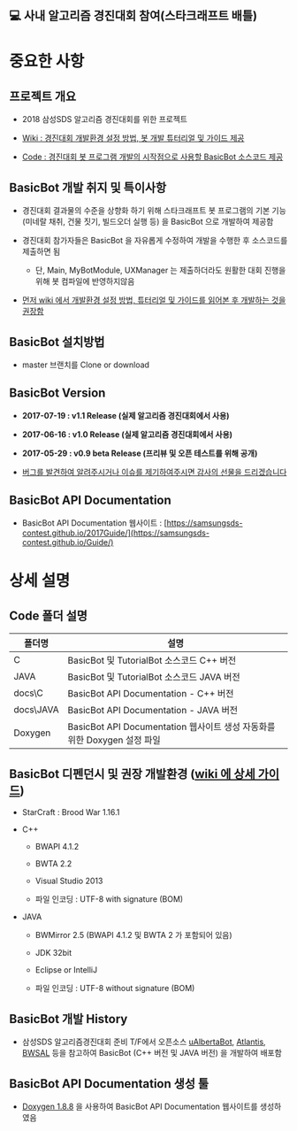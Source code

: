 ## 💻 사내 알고리즘 경진대회 참여(스타크래프트 배틀)


# 중요한 사항

## 프로젝트 개요

* 2018 삼성SDS 알고리즘 경진대회를 위한 프로젝트

* [Wiki : 경진대회 개발환경 설정 방법, 봇 개발 튜터리얼 및 가이드 제공](https://github.com/SamsungSDS-Contest/Guide/wiki)

* [Code : 경진대회 봇 프로그램 개발의 시작점으로 사용할 BasicBot 소스코드 제공](https://github.com/SamsungSDS-Contest/Guide)

## BasicBot 개발 취지 및 특이사항

* 경진대회 결과물의 수준을 상향화 하기 위해 스타크래프트 봇 프로그램의 기본 기능 (미네랄 채취, 건물 짓기, 빌드오더 실행 등) 을 BasicBot 으로 개발하여 제공함

* 경진대회 참가자들은 BasicBot 을 자유롭게 수정하여 개발을 수행한 후 소스코드를 제출하면 됨

  * 단, Main, MyBotModule, UXManager 는 제출하더라도 원활한 대회 진행을 위해 봇 컴파일에 반영하지않음

* [먼저 wiki 에서 개발환경 설정 방법, 튜터리얼 및 가이드를 읽어본 후 개발하는 것을 권장함](https://github.com/SamsungSDS-Contest/Guide/wiki)

## BasicBot 설치방법

* master 브랜치를 Clone or download

## BasicBot Version

* **2017-07-19 : v1.1 Release (실제 알고리즘 경진대회에서 사용)**

* **2017-06-16 : v1.0 Release (실제 알고리즘 경진대회에서 사용)**

* **2017-05-29 : v0.9 beta Release (프리뷰 및 오픈 테스트를 위해 공개)**

* [버그를 발견하여 알려주시거나 이슈를 제기하여주시면 감사의 선물을 드리겠습니다](https://github.com/SamsungSDS-Contest/Guide/issues)


## BasicBot API Documentation

* BasicBot API Documentation 웹사이트 : [https://samsungsds-contest.github.io/2017Guide/](https://samsungsds-contest.github.io/Guide/)

# 상세 설명

## Code 폴더 설명

|폴더명|설명|
|----|----|
|C|BasicBot 및 TutorialBot 소스코드 C++ 버전|
|JAVA|BasicBot 및 TutorialBot 소스코드 JAVA 버전|
|docs\\C|BasicBot API Documentation - C++ 버전|
|docs\\JAVA|BasicBot API Documentation - JAVA 버전|
|Doxygen|BasicBot API Documentation 웹사이트 생성 자동화를 위한 Doxygen 설정 파일|

## BasicBot 디펜던시 및 권장 개발환경 ([wiki 에 상세 가이드](https://github.com/SamsungSDS-Contest/Guide/wiki))

* StarCraft : Brood War 1.16.1

* C++

  * BWAPI 4.1.2

  * BWTA 2.2

  * Visual Studio 2013

  * 파일 인코딩 : UTF-8 with signature (BOM)

* JAVA

  * BWMirror 2.5 (BWAPI 4.1.2 및 BWTA 2 가 포함되어 있음)

  * JDK 32bit

  * Eclipse or IntelliJ

  * 파일 인코딩 : UTF-8 without signature (BOM)

## BasicBot 개발 History

* 삼성SDS 알고리즘경진대회 준비 T/F에서 오픈소스 [uAlbertaBot](https://github.com/davechurchill/ualbertabot), [Atlantis](https://github.com/Ravaelles/Atlantis), [BWSAL](https://github.com/Fobbah/bwsal) 등을 참고하여 BasicBot (C++ 버전 및 JAVA 버전) 을 개발하여 배포함

## BasicBot API Documentation 생성 툴

* [Doxygen 1.8.8](http://www.doxygen.org/index.html) 을 사용하여 BasicBot API Documentation 웹사이트를 생성하였음

